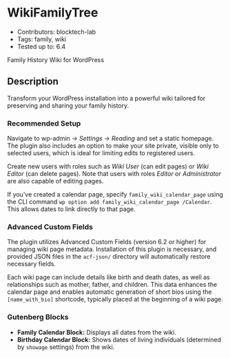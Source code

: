 # WikiFamilyTree

- Contributors: blocktech-lab
- Tags: family, wiki
- Tested up to: 6.4

Family History Wiki for WordPress

## Description

Transform your WordPress installation into a powerful wiki tailored for preserving and sharing your family history.

### Recommended Setup

Navigate to wp-admin → *Settings* → *Reading* and set a static homepage. The plugin also includes an option to make your site private, visible only to selected users, which is ideal for limiting edits to registered users.

Create new users with roles such as *Wiki User* (can edit pages) or *Wiki Editor* (can delete pages). Note that users with roles *Editor* or *Administrator* are also capable of editing pages.

If you've created a calendar page, specify `family_wiki_calendar_page` using the CLI command `wp option add family_wiki_calendar_page /Calendar`. This allows dates to link directly to that page.

### Advanced Custom Fields

The plugin utilizes Advanced Custom Fields (version 6.2 or higher) for managing wiki page metadata. Installation of this plugin is necessary, and provided JSON files in the `acf-json/` directory will automatically restore necessary fields.

Each wiki page can include details like birth and death dates, as well as relationships such as mother, father, and children. This data enhances the calendar page and enables automatic generation of short bios using the `[name_with_bio]` shortcode, typically placed at the beginning of a wiki page.

### Gutenberg Blocks

- **Family Calendar Block:** Displays all dates from the wiki.
- **Birthday Calendar Block:** Shows dates of living individuals (determined by `showage` settings) from the wiki.